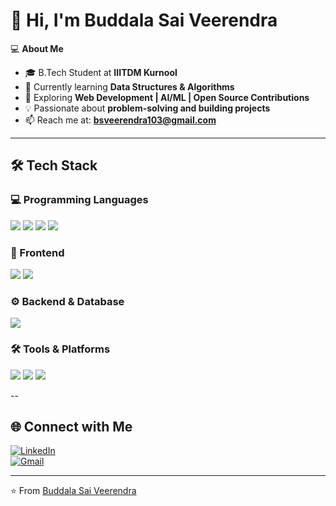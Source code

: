 # 👋 Hi, I'm Buddala Sai Veerendra  

💻 **About Me**  
- 🎓 B.Tech Student at **IIITDM Kurnool**  
- 🌱 Currently learning **Data Structures & Algorithms**  
- 🚀 Exploring **Web Development | AI/ML | Open Source Contributions**  
- 💡 Passionate about **problem-solving and building projects**  
- 📫 Reach me at: **bsveerendra103@gmail.com**  

---

## 🛠️ Tech Stack  

### 💻 Programming Languages  
<p>
  <img src="https://img.shields.io/badge/C-00599C?style=for-the-badge&logo=c&logoColor=white"/>
  <img src="https://img.shields.io/badge/C++-00599C?style=for-the-badge&logo=c%2B%2B&logoColor=white"/>
  <img src="https://img.shields.io/badge/Python-3776AB?style=for-the-badge&logo=python&logoColor=white"/>
  <img src="https://img.shields.io/badge/JavaScript-F7DF1E?style=for-the-badge&logo=javascript&logoColor=black"/>
</p>  

### 🎨 Frontend  
<p>
  <img src="https://img.shields.io/badge/HTML5-E34F26?style=for-the-badge&logo=html5&logoColor=white"/>
  <img src="https://img.shields.io/badge/CSS3-1572B6?style=for-the-badge&logo=css3&logoColor=white"/>
</p>  

### ⚙️ Backend & Database  
<p>
  <img src="https://img.shields.io/badge/MySQL-4479A1?style=for-the-badge&logo=mysql&logoColor=white"/>
</p>  

### 🛠️ Tools & Platforms  
<p>
  <img src="https://img.shields.io/badge/Git-F05032?style=for-the-badge&logo=git&logoColor=white"/>
  <img src="https://img.shields.io/badge/GitHub-181717?style=for-the-badge&logo=github&logoColor=white"/>
  <img src="https://img.shields.io/badge/VS%20Code-0078D4?style=for-the-badge&logo=visualstudiocode&logoColor=white"/>
</p>  

--

## 🌐 Connect with Me  
[![LinkedIn](https://img.shields.io/badge/LinkedIn-blue?style=for-the-badge&logo=linkedin)](https://www.linkedin.com/in/buddala-saiveerendra/)  
[![Gmail](https://img.shields.io/badge/Gmail-D14836?style=for-the-badge&logo=gmail&logoColor=white)](mailto:bsveerendra103@gmail.com)  

---

⭐️ From [Buddala Sai Veerendra](https://github.com/Veerendra07-hub)
